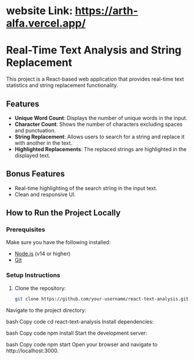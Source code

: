 # website Link: https://arth-alfa.vercel.app/
# Real-Time Text Analysis and String Replacement

This project is a React-based web application that provides real-time text statistics and string replacement functionality.

## Features

- **Unique Word Count**: Displays the number of unique words in the input.
- **Character Count**: Shows the number of characters excluding spaces and punctuation.
- **String Replacement**: Allows users to search for a string and replace it with another in the text.
- **Highlighted Replacements**: The replaced strings are highlighted in the displayed text.

## Bonus Features

- Real-time highlighting of the search string in the input text.
- Clean and responsive UI.

## How to Run the Project Locally

### Prerequisites

Make sure you have the following installed:

- [Node.js](https://nodejs.org/) (v14 or higher)
- [Git](https://git-scm.com/)

### Setup Instructions

1. Clone the repository:
   ```bash
   git clone https://github.com/your-username/react-text-analysis.git
Navigate to the project directory:

bash
Copy code
cd react-text-analysis
Install dependencies:

bash
Copy code
npm install
Start the development server:

bash
Copy code
npm start
Open your browser and navigate to http://localhost:3000.
